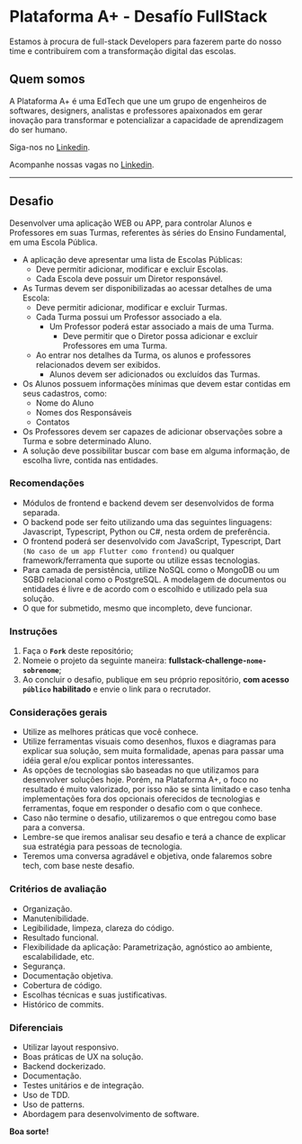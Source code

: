 # Plataforma A+ - Desafío FullStack

Estamos à procura de full-stack Developers para fazerem parte do nosso time e contribuírem com a transformação digital das escolas.

## Quem somos

A Plataforma A+ é uma EdTech que une um grupo de engenheiros de softwares, designers, analistas e professores apaixonados em gerar inovação para transformar e potencializar a capacidade de aprendizagem do ser humano.

Siga-nos no [Linkedin](https://www.linkedin.com/company/plataformaamais).

Acompanhe nossas vagas no [Linkedin](https://www.linkedin.com/company/plataformaamais/jobs/).

---

## Desafio

Desenvolver uma aplicação WEB ou APP, para controlar Alunos e Professores em suas Turmas, referentes às séries do Ensino Fundamental, em uma Escola Pública.

- A aplicação deve apresentar uma lista de Escolas Públicas:
  - Deve permitir adicionar, modificar e excluir Escolas.
  - Cada Escola deve possuir um Diretor responsável.
- As Turmas devem ser disponibilizadas ao acessar detalhes de uma Escola:
  - Deve permitir adicionar, modificar e excluir Turmas.
  - Cada Turma possui um Professor associado a ela.
    - Um Professor poderá estar associado a mais de uma Turma.
      - Deve permitir que o Diretor possa adicionar e excluir Professores em uma Turma.
  - Ao entrar nos detalhes da Turma, os alunos e professores relacionados devem ser exibidos.
    - Alunos devem ser adicionados ou excluídos das Turmas.
- Os Alunos possuem informações mínimas que devem estar contidas em seus cadastros, como:
  - Nome do Aluno
  - Nomes dos Responsáveis
  - Contatos
- Os Professores devem ser capazes de adicionar observações sobre a Turma e sobre determinado Aluno.
- A solução deve possibilitar buscar com base em alguma informação, de escolha livre, contida nas entidades.

### Recomendações

- Módulos de frontend e backend devem ser desenvolvidos de forma separada.
- O backend pode ser feito utilizando uma das seguintes linguagens: Javascript, Typescript, Python ou C#, nesta ordem de preferência.
- O frontend poderá ser desenvolvido com JavaScript, Typescript, Dart `(No caso de um app Flutter como frontend)` ou qualquer framework/ferramenta que suporte ou utilize essas tecnologias.
- Para camada de persistência, utilize NoSQL como o MongoDB ou um SGBD relacional como o PostgreSQL. A modelagem de documentos ou entidades é livre e de acordo com o escolhido e utilizado pela sua solução.
- O que for submetido, mesmo que incompleto, deve funcionar.

### Instruções

1. Faça o **`Fork`** deste repositório;
2. Nomeie o projeto da seguinte maneira: **fullstack-challenge-`nome-sobrenome`**;
3. Ao concluir o desafio, publique em seu próprio repositório, **com acesso `público` habilitado** e envie o link para o recrutador.

### Considerações gerais

- Utilize as melhores práticas que você conhece.
- Utilize ferramentas visuais como desenhos, fluxos e diagramas para explicar sua solução, sem muita formalidade, apenas para passar uma idéia geral e/ou explicar pontos interessantes.
- As opções de tecnologias são baseadas no que utilizamos para desenvolver soluções hoje. Porém, na Plataforma A+, o foco no resultado é muito valorizado, por isso não se sinta limitado e caso tenha implementações fora dos opcionais oferecidos de tecnologias e ferramentas, foque em responder o desafio com o que conhece.
- Caso não termine o desafio, utilizaremos o que entregou como base para a conversa.
- Lembre-se que iremos analisar seu desafio e terá a chance de explicar sua estratégia para pessoas de tecnologia.
- Teremos uma conversa agradável e objetiva, onde falaremos sobre tech, com base neste desafio.

### Critérios de avaliação

- Organização.
- Manutenibilidade.
- Legibilidade, limpeza, clareza do código​.
- Resultado funcional.
- Flexibilidade da aplicação:​ Parametrização, agnóstico ao ambiente, escalabilidade, etc.
- Segurança​.
- Documentação objetiva.
- Cobertura de código.
- Escolhas técnicas e suas justificativas.
- Histórico de commits​.

### Diferenciais

- Utilizar layout responsivo.
- Boas práticas de UX na solução.
- Backend dockerizado.
- Documentação.
- Testes unitários e de integração.
- Uso de TDD.
- Uso de patterns.
- Abordagem para desenvolvimento de software.

**Boa sorte!**
